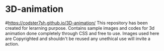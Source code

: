 # 3D-animation
#https://codster7sh.github.io/3D-animation/
This repository has been created for lerarning purpose. Contains sample images and codes for 3d animation done completely through CSS and free to use.
Images used here are Copyrighted and shouldn't be reused any unethical use will invite a action.

